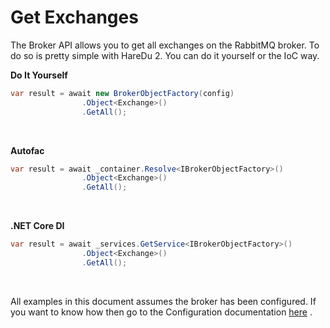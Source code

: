 # Get Exchanges

The Broker API allows you to get all exchanges on the RabbitMQ broker. To do so is pretty simple with HareDu 2. You can do it yourself or the IoC way.

**Do It Yourself**

```csharp
var result = await new BrokerObjectFactory(config)
                .Object<Exchange>()
                .GetAll();
```
<br>

**Autofac**

```csharp
var result = await _container.Resolve<IBrokerObjectFactory>()
                .Object<Exchange>()
                .GetAll();
```
<br>

**.NET Core DI**

```csharp
var result = await _services.GetService<IBrokerObjectFactory>()
                .Object<Exchange>()
                .GetAll();
```
<br>

All examples in this document assumes the broker has been configured. If you want to know how then go to the Configuration documentation [here](https://github.com/ahives/HareDu2/blob/master/docs/configuration.md) .

